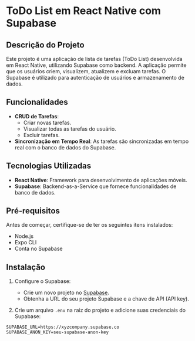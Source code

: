 # ToDo List em React Native com Supabase

## Descrição do Projeto

Este projeto é uma aplicação de lista de tarefas (ToDo List) desenvolvida em React Native, utilizando Supabase como backend. A aplicação permite que os usuários criem, visualizem, atualizem e excluam tarefas. O Supabase é utilizado para autenticação de usuários e armazenamento de dados.

## Funcionalidades
- **CRUD de Tarefas**:
  - Criar novas tarefas.
  - Visualizar todas as tarefas do usuário.
  - Excluir tarefas.
- **Sincronização em Tempo Real**: As tarefas são sincronizadas em tempo real com o banco de dados do Supabase.

## Tecnologias Utilizadas

- **React Native**: Framework para desenvolvimento de aplicações móveis.
- **Supabase**: Backend-as-a-Service que fornece funcionalidades de banco de dados.

## Pré-requisitos

Antes de começar, certifique-se de ter os seguintes itens instalados:

- Node.js
- Expo CLI
- Conta no Supabase

## Instalação

1. Configure o Supabase:

   - Crie um novo projeto no [Supabase](https://supabase.io/).
   - Obtenha a URL do seu projeto Supabase e a chave de API (API key).

2. Crie um arquivo `.env` na raiz do projeto e adicione suas credenciais do Supabase:

```
SUPABASE_URL=https://xyzcompany.supabase.co
SUPABASE_ANON_KEY=seu-supabase-anon-key
```
